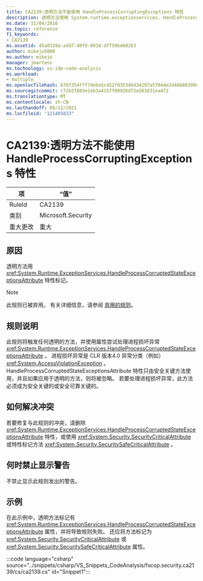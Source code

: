 ```yaml
---
title: CA2139:透明方法不能使用 HandleProcessCorruptingExceptions 特性
description: 透明方法使用 System.runtime.exceptionservices. HandleProcessCorruptedStateExceptionsAttribute 属性进行标记。
ms.date: 11/04/2016
ms.topic: reference
f1_keywords:
- CA2139
ms.assetid: 45a0328a-add7-40f9-8934-dff59beb02b3
author: mikejo5000
ms.author: mikejo
manager: jmartens
ms.technology: vs-ide-code-analysis
ms.workload:
- multiple
ms.openlocfilehash: 678f354fff7deba5c452f03534bd34297a57044e2d4668039966f2099a052a17
ms.sourcegitcommit: c72b2f603e1eb3a4157f00926df2e263831ea472
ms.translationtype: MT
ms.contentlocale: zh-CN
ms.lasthandoff: 08/12/2021
ms.locfileid: "121405833"
---
```

# <a name="ca2139-transparent-methods-may-not-use-the-handleprocesscorruptingexceptions-attribute"></a>CA2139:透明方法不能使用 HandleProcessCorruptingExceptions 特性

|项|“值”|
|-|-|
|RuleId|CA2139|
|类别|Microsoft.Security|
|重大更改|重大|

## <a name="cause"></a>原因
透明方法用 <xref:System.Runtime.ExceptionServices.HandleProcessCorruptedStateExceptionsAttribute> 特性标记。

> [!NOTE]
> 此规则已被弃用。 有关详细信息，请参阅 [弃用的规则](fxcop-unported-deprecated-rules.md)。

## <a name="rule-description"></a>规则说明
此规则将触发任何透明的方法，并使用属性尝试处理进程损坏异常 <xref:System.Runtime.ExceptionServices.HandleProcessCorruptedStateExceptionsAttribute> 。 进程损坏异常是 CLR 版本4.0 异常分类（例如） <xref:System.AccessViolationException> 。 HandleProcessCorruptedStateExceptionsAttribute 特性只由安全关键方法使用，并且如果应用于透明的方法，则将被忽略。 若要处理进程损坏异常，此方法必须成为安全关键的或安全可靠关键的。

## <a name="how-to-fix-violations"></a>如何解决冲突
若要修复与此规则的冲突，请删除 <xref:System.Runtime.ExceptionServices.HandleProcessCorruptedStateExceptionsAttribute> 特性，或使用 <xref:System.Security.SecurityCriticalAttribute> 或特性标记方法 <xref:System.Security.SecuritySafeCriticalAttribute> 。

## <a name="when-to-suppress-warnings"></a>何时禁止显示警告
不禁止显示此规则发出的警告。

## <a name="example"></a>示例
在此示例中，透明方法标记有 <xref:System.Runtime.ExceptionServices.HandleProcessCorruptedStateExceptionsAttribute> 属性，并将导致规则失败。 还应将方法标记为 <xref:System.Security.SecurityCriticalAttribute> 或 <xref:System.Security.SecuritySafeCriticalAttribute> 属性。

:::code language="csharp" source="../snippets/csharp/VS_Snippets_CodeAnalysis/fxcop.security.ca2139/cs/ca2139.cs" id="Snippet1":::

